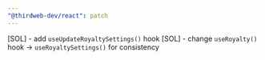 ```yaml
---
"@thirdweb-dev/react": patch
---
```


[SOL] - add `useUpdateRoyaltySettings()` hook
[SOL] - change `useRoyalty()` hook -> `useRoyaltySettings()` for consistency
